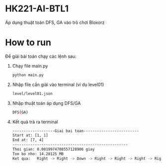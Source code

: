 # HK221-AI-BTL1

Áp dụng thuật toán DFS, GA vào trò chơi Bloxorz

# How to run

Để giải bài toán chạy các lệnh sau:
1. Chạy file main.py

    ```bash
    python main.py
    ```

2. Nhập file cần giải vào terminal (ví dụ level01)

    ```bash
    level/level01.json
    ```

3. Nhập thuật toán áp dụng DFS/GA

    ```bash
    DFS(GA)
    ```

4. Kết quả trả ra terminal

    ```bash
    -------------------Giai bai toan-------------------------
    Start at: [1, 1]
    End at: [7, 4]
    ----------------------------------------------------
    Thoi gian: 0.0019974708557128906 giay
    Ton bo nho: 14.28125 MB
    Ket qua:   Right -> Right -> Down -> Right -> Right -> Right -> Right -> Down -> Left -> Up -> Right -> Down -> Left -> Up -> Right -> Down -> Left
    ```

